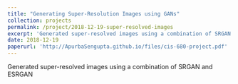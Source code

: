 ```yaml
---
title: "Generating Super-Resolution Images using GANs"
collection: projects
permalink: /project/2018-12-19-super-resolved-images
excerpt: 'Generated super-resolved images using a combination of SRGAN and ESRGAN'
date: 2018-12-19
paperurl: 'http://ApurbaSengupta.github.io/files/cis-680-project.pdf'
---
```

Generated super-resolved images using a combination of SRGAN and ESRGAN
